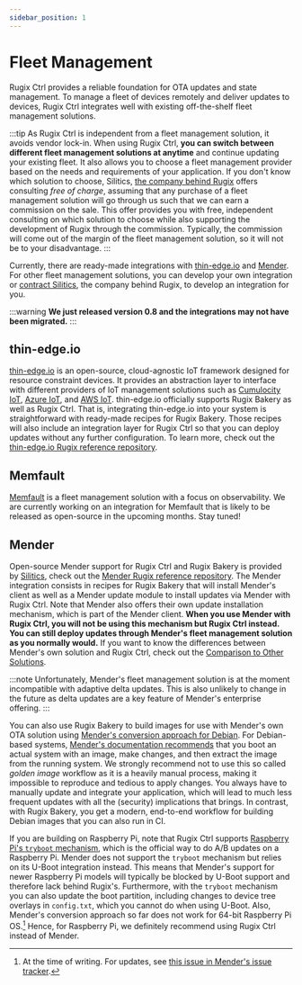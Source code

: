 ```yaml
---
sidebar_position: 1
---
```


# Fleet Management

Rugix Ctrl provides a reliable foundation for OTA updates and state management.
To manage a fleet of devices remotely and deliver updates to devices, Rugix Ctrl integrates well with existing off-the-shelf fleet management solutions.

:::tip
As Rugix Ctrl is independent from a fleet management solution, it avoids vendor lock-in.
When using Rugix Ctrl, **you can switch between different fleet management solutions at anytime** and continue updating your existing fleet.
It also allows you to choose a fleet management provider based on the needs and requirements of your application.
If you don't know which solution to choose, Silitics, [the company behind Rugix](/commercial-support) offers consulting _free of charge_, assuming that any purchase of a fleet management solution will go through us such that we can earn a commission on the sale.
This offer provides you with free, independent consulting on which solution to choose while also supporting the development of Rugix through the commission.
Typically, the commission will come out of the margin of the fleet management solution, so it will not be to your disadvantage.
:::

Currently, there are ready-made integrations with [thin-edge.io](https://thin-edge.io/) and [Mender](https://mender.io/).
For other fleet management solutions, you can develop your own integration or [contract Silitics](/commercial-support), the company behind Rugix, to develop an integration for you.

:::warning
**We just released version 0.8 and the integrations may not have been migrated.**
:::

## thin-edge.io

[thin-edge.io](https://thin-edge.io/) is an open-source, cloud-agnostic IoT framework designed for resource constraint devices.
It provides an abstraction layer to interface with different providers of IoT management solutions such as [Cumulocity IoT](https://www.cumulocity.com/guides/concepts/introduction/), [Azure IoT](https://azure.microsoft.com/en-us/solutions/iot), and [AWS IoT](https://aws.amazon.com/iot/).
thin-edge.io officially supports Rugix Bakery as well as Rugix Ctrl.
That is, integrating thin-edge.io into your system is straightforward with ready-made recipes for Rugix Bakery.
Those recipes will also include an integration layer for Rugix Ctrl so that you can deploy updates without any further configuration.
To learn more, check out the [thin-edge.io Rugix reference repository](https://github.com/thin-edge/tedge-rugpi-image).

## Memfault

[Memfault](https://memfault.com/) is a fleet management solution with a focus on observability.
We are currently working on an integration for Memfault that is likely to be released as open-source in the upcoming months.
Stay tuned!

## Mender

Open-source Mender support for Rugix Ctrl and Rugix Bakery is provided by [Silitics](https://silitics.com), check out the [Mender Rugix reference repository](https://github.com/silitics/rugpi-template-mender).
The Mender integration consists in recipes for Rugix Bakery that will install Mender's client as well as a Mender update module to install updates via Mender with Rugix Ctrl.
Note that Mender also offers their own update installation mechanism, which is part of the Mender client.
**When you use Mender with Rugix Ctrl, you will not be using this mechanism but Rugix Ctrl instead.
You can still deploy updates through Mender's fleet management solution as you normally would.**
If you want to know the differences between Mender's own solution and Rugix Ctrl, check out the [Comparison to Other Solutions](../index.md/#comparison-to-other-solutions).

:::note
Unfortunately, Mender's fleet management solution is at the moment incompatible with adaptive delta updates.
This is also unlikely to change in the future as delta updates are a key feature of Mender's enterprise offering.
:::

You can also use Rugix Bakery to build images for use with Mender's own OTA solution using [Mender's conversion approach for Debian](https://docs.mender.io/operating-system-updates-debian-family/convert-a-mender-debian-image).
For Debian-based systems, [Mender's documentation recommends](https://web.archive.org/web/20240815210840/https://docs.mender.io/operating-system-updates-debian-family/convert-a-mender-debian-image#recommended-workflow) that you boot an actual system with an image, make changes, and then extract the image from the running system. We strongly recommend not to use this so called _golden image_ workflow as it is a heavily manual process, making it impossible to reproduce and tedious to apply changes. You always have to manually update and integrate your application, which will lead to much less frequent updates with all the (security) implications that brings.
In contrast, with Rugix Bakery, you get a modern, end-to-end workflow for building Debian images that you can also run in CI.

If you are building on Raspberry Pi, note that Rugix Ctrl supports [Raspberry Pi's `tryboot` mechanism](https://www.raspberrypi.com/documentation/computers/config_txt.html#example-update-flow-for-ab-booting), which is the official way to do A/B updates on a Raspberry Pi.
Mender does not support the `tryboot` mechanism but relies on its U-Boot integration instead.
This means that Mender's support for newer Raspberry Pi models will typically be blocked by U-Boot support and therefore lack behind Rugix's.
Furthermore, with the `tryboot` mechanism you can also update the boot partition, including changes to device tree overlays in `config.txt`, which you cannot do when using U-Boot.
Also, Mender's conversion approach so far does not work for 64-bit Raspberry Pi OS.[^mender-64-bit]
Hence, for Raspberry Pi, we definitely recommend using Rugix Ctrl instead of Mender.

[^mender-64-bit]: At the time of writing. For updates, see [this issue in Mender's issue tracker](https://northerntech.atlassian.net/browse/MEN-5634).